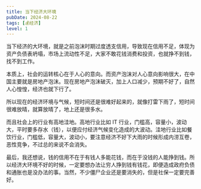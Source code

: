 ```yaml
---
title: 当下经济大环境
pubDate: 2024-08-22
tags: [💰经济]
level: 1
---
```


当下经济的大环境，就是之前泡沫时期过度透支信用，导致现在信用不足，体现为资产负债表坍塌，市场上流动性不足，大家不敢花钱消费和投资，也就挣不到钱，找不到工作。

本质上，社会的运转核心在于人心的意向。而资产泡沫对人心意向影响很大，在中国主要就是房地产泡沫。现在房地产泡沫破灭，加上人口减少，预期不好了，自然人心惶惶，经济也就下行了。

所以现在的经济环境与气候，短时间还是很难好起来的，就像打雷下雨了，短时间很难放晴，就算放晴了，地上还是很多水。

而且社会上的行业有高地洼地。高地行业比如 IT 行业，门槛高，容量小，波动大，平时要多存水（钱），以便应付经济气候变化造成的大波动。洼地行业比如餐饮行业，门槛低，容量大，波动小，要注意经济不好下大雨的时候形成内涝互卷，恶性竞争，不过总的来说不会消失。

最后，我还想说，钱的信用不在于有钱人多能花钱，而在于没钱的人能挣到钱。所以经济大环境不好的时候，一定要想办法让穷人挣到钱有钱花，即便造成政府负债和通胀也是没办法的事。当然，不少僵尸企业还是要消失的，但是社保一定要完善好。
